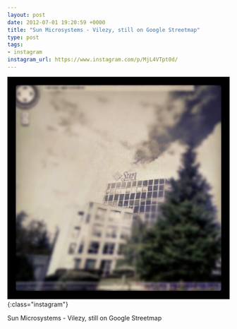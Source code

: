 ```yaml
---
layout: post
date: 2012-07-01 19:20:59 +0000
title: "Sun Microsystems - Vilezy, still on Google Streetmap"
type: post
tags:
- instagram
instagram_url: https://www.instagram.com/p/MjL4VTpt0d/
---
```


![Instagram - MjL4VTpt0d](/img/MjL4VTpt0d.jpg){:class="instagram"}

Sun Microsystems - Vilezy, still on Google Streetmap
